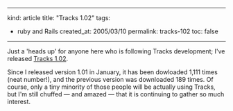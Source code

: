 -----
kind: article
title: "Tracks 1.02"
tags:
- ruby and Rails
created_at: 2005/03/10
permalink: tracks-102
toc: false
-----

<p>Just a 'heads up' for anyone here who is following Tracks development; I've released <a href="http://rousette.org.uk/projects/downloads/18/tracks-102a">Tracks 1.02</a>.</p>

<p>Since I released version 1.01 in January, it has been dowloaded 1,111 times (neat number!), and the previous version was downloaded 189 times. Of course, only a tiny minority of those people will be actually using Tracks, but I'm still chuffed &mdash; and amazed &mdash; that it is continuing to gather so much interest.</p>



